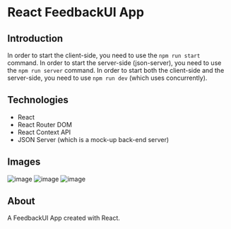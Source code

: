 # React FeedbackUI App

## Introduction

In order to start the client-side, you need to use the `npm run start` command.
In order to start the server-side (json-server), you need to use the `npm run server` command.
In order to start both the client-side and the server-side, you need to use `npm run dev` (which uses concurrently).

## Technologies

- React
- React Router DOM
- React Context API
- JSON Server (which is a mock-up back-end server)

## Images

![image](https://user-images.githubusercontent.com/59415893/147271686-1f033ac3-76fb-4f75-abbf-f19ee392f387.png)
![image](https://user-images.githubusercontent.com/59415893/147271710-ba54479b-a47d-4d2b-b3c1-2133d6649443.png)
![image](https://user-images.githubusercontent.com/59415893/147271744-d98ea8f2-92ce-4975-8969-d97f7a70c021.png)

## About

A FeedbackUI App created with React.

